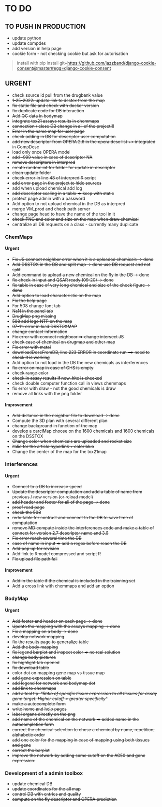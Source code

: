 # TO DO

## TO PUSH IN PRODUCTION
- update python 
- update compdes
- add version in help page
- cookie form - not checking cookie but ask for autorisation 
> install with 
pip install git+https://github.com/jazzband/django-cookie-consent@master#egg=django-cookie-consent


## URGENT
- check source id pull from the drugbank value
- ~~1-25-2022: update link to dsstox from the map~~
- ~~fix static file and check with docker version~~
- ~~fix duplicate code for DB interaction~~
- ~~Add QC data in bodymap~~
- ~~Integrate tox21 assays results in chemmaps~~
- ~~connection / close DB change in all of the project!!!~~
- ~~Error in the name map for user page~~
- ~~check adding in DB for descriptor user computation~~
- ~~add new descriptor from OPERA 2.6 in the opera desc list +> integrated in CompDesc~~
- load only once OPERA model
- ~~add -999 value in case of descriptor NA~~
- ~~remove descriptors in interpred~~
- ~~create random int for folder for update in descriptor~~
- ~~clean update folder~~ 
- ~~check error in line 48 of interpred R script~~
- ~~add error page in the project to hide sources~~
- add when upload chemical add log
- ~~add descriptor scaling in a table => keep with static~~
- protect page admin with a password
- Add option to not upload chemical in the DB as interpred
- merge VM_prod and check path server
- change page head to have the name of the tool in it
- ~~check PNG and color and size on the map when draw chemical~~
- centralize all DB requests on a class - currently many duplicate


### ChemMaps
#### Urgent 
- ~~Fix JS connect neighbor error when it is a uploaded chemicals -> done~~
- ~~Add DSSTOX in the DB and split map -> done use DB request and not split~~
- ~~Add command to upload a new chemical on the fly in the DB -> done~~
- ~~fix check in input and QSAR ready (09-20) -> done~~
- ~~fix table in case of very long chemical and size of the check figure -> done~~
- ~~Add option to load characteristic on the map~~
- ~~Fix the help page~~
- ~~For 508 change font tab~~
- ~~NaN in the panel tab~~
- ~~DrugMap png missing~~
- ~~508 add logo NTP on the map~~
- ~~07-11: error in load DSSTOXMAP~~ 
- ~~change contact information~~
- ~~Fix error with connect neighboor => change intersect JS~~
- ~~check case of chemical on drugmap and other map~~
- ~~Fix error with metal~~
- ~~downloadDescFromDB, line 223 ERROR in coordinate run ==> need to check it is working~~
- Add option to not load in the DB the new chemicals as interferences
- ~~fix error on map in case of GHS is empty~~
- ~~check range color~~
- ~~check in assay results if new_hitc is checked~~ 
- check double computer function call in views chemmaps
- fix error with draw - not the good chemicals is draw
- remove all links with the png folder

#### Improvement
- ~~Add distance in the neighbor file to download -> done~~
- Compute the 3D plan with several different plan
- ~~change background in function of the map~~
- develop a carciMap choose on the 1600 chemicals and 1600 chemicals on the DSSTOX 
- ~~Change color when chemicals are uploaded and rocket size~~
- ~~italic for the article hyperlink + color blue~~
- Change the center of the map for the tox21map


### Interferences
#### Urgent
- ~~Connect to a DB to increase speed~~
- ~~Update the descriptor computation and add a table of name from previous / new version (or reload model)~~
- ~~add header and footer for all of the page -> done~~
- ~~proof read page~~
- ~~check the 508~~
- ~~redo table for contrast and connect to the DB to save time of computation~~
- ~~remove MD compute inside the interferences code and make a table of connect for version 2.7 descriptor name and 3.6~~
- ~~Fix error reach several time the DB~~
- ~~case of name in input => add a regex before reach the DB~~
- ~~Add pop up for revision~~
- ~~Add link to Rmodel compressed and script R~~ 
- ~~Fix upload file path fail~~

#### Improvement
- ~~Add in the table if the chemical is included in the trainning set~~
- Add a cross link with chemmaps and add an option


### BodyMap
#### Urgent
- ~~Add footer and header on each page -> done~~
- ~~Update the mapping with the assays mapping -> done~~
- ~~Fix a mapping on a body -> done~~
- ~~develop network mapping~~
- ~~fix the results page to generalize table~~
- ~~Add the body mapping~~ 
- ~~fix legend barplot and inspect color => no real solution~~
- ~~change body pictures~~
- ~~fix highlight tab opened~~
- ~~fix download table~~
- ~~color dot on mapping gene map vs tissue map~~
- ~~add gene expression on table~~
- ~~add legend for network and bodymap dot~~
- ~~add link to chemmaps~~
- ~~add a tool tip: <em>"Ratio of specific tissue expression to all tissues for assay gene target. Higher cutoff = greater specificity"</em>~~
- ~~make a autocomplete form~~
- ~~write home and help pages~~
- ~~label organs directly on the png~~
- ~~add name of the chemical on the network => added name in the autocompletion form~~
- ~~correct the chemical selection to chose a chemical by name, repetition, alphabetic order~~
- ~~add one color for the mapping in case of mapping using both tissues and gene~~
- ~~correct the barplot~~
- ~~improve the network by adding some cutoff on the AC50 and gene expression.~~


### Development of a admin toolbox
- ~~update chemical DB~~  
- ~~update coordinates for the all map~~ 
- ~~control DB with entries and quality~~
- ~~compute on the fly descriptor and OPERA prediction~~

